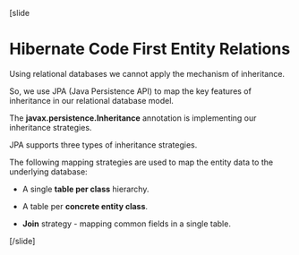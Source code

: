 [slide

# Hibernate Code First Entity Relations

Using relational databases we cannot apply the mechanism of inheritance. 

So, we use JPA (Java Persistence API) to map the key features of inheritance in our relational database model.

The **javax.persistence.Inheritance** annotation is implementing our inheritance strategies.

JPA supports three types of inheritance strategies.

The following mapping strategies are used to map the entity data to the underlying database:

- A single **table per class** hierarchy.

- A table per **concrete entity class**.

- **Join** strategy - mapping common fields in a single table.

[/slide]

